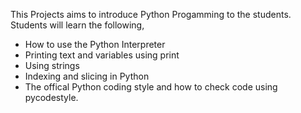This Projects aims to introduce Python Progamming to the students. Students will learn the following,
- How to use the Python Interpreter
- Printing text and variables using print
- Using strings
- Indexing and slicing in Python 
- The offical Python coding style and how to check code using pycodestyle.
